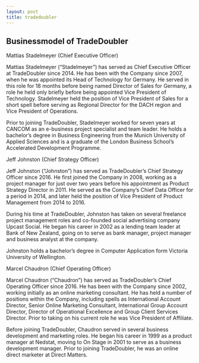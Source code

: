 ```yaml
---
layout: post
title: tradedoubler
---
```


Businessmodel of TradeDoubler
------------------------------

Mattias Stadelmeyer (Chief Executive Officer)

Mattias Stadelmeyer (“Stadelmeyer”) has served as Chief Executive Officer at TradeDoubler since 2014. He has been with the Company since 2007, when he was appointed its Head of Technology for Germany. He served in this role for 18 months before being named Director of Sales for Germany, a role he held only briefly before being appointed Vice President of Technology. Stadelmeyer held the position of Vice President of Sales for a short spell before serving as Regional Director for the DACH region and Vice President of Operations.

Prior to joining TradeDoubler, Stadelmeyer worked for seven years at CANCOM as an e-business project specialist and team leader. He holds a bachelor’s degree in Business Engineering from the Munich University of Applied Sciences and is a graduate of the London Business School’s Accelerated Development Programme.

Jeff Johnston (Chief Strategy Officer)

Jeff Johnston (“Johnston”) has served as TradeDoubler’s Chief Strategy Officer since 2016. He first joined the Company in 2008, working as a project manager for just over two years before his appointment as Product Strategy Director in 2011. He served as the Company’s Chief Data Officer for a period in 2014, and later held the position of Vice President of Product Management from 2014 to 2016.

During his time at TradeDoubler, Johnston has taken on several freelance project management roles and co-founded social advertising company Upcast Social. He began his career in 2002 as a lending team leader at Bank of New Zealand, going on to serve as bank manager, project manager and business analyst at the company.

Johnston holds a bachelor’s degree in Computer Application form Victoria University of Wellington.

Marcel Chaudron (Chief Operating Officer)

Marcel Chaudron (“Chaudron”) has served as TradeDoubler’s Chief Operating Officer since 2016. He has been with the Company since 2002, working initially as an online marketing consultant. He has held a number of positions within the Company, including spells as International Account Director, Senior Online Marketing Consultant, International Group Account Director, Director of Operational Excellence and Group Client Services Director. Prior to taking on his current role he was Vice President of Affiliate.

Before joining TradeDoubler, Chaudron served in several business development and marketing roles. He began his career in 1999 as a product manager at Nedstat, moving to On Stage in 2001 to serve as a business development manager. Prior to joining TradeDoubler, he was an online direct marketer at Direct Matters.
